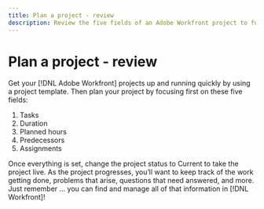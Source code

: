 ```yaml
---
title: Plan a project - review
description: Review the five fields of an Adobe Workfront project to focus on when planning a project—tasks, duration, planned hours, predecessors, and assignments.
---
```

# Plan a project - review

Get your [!DNL Adobe Workfront] projects up and running quickly by using a project template. Then plan your project by focusing first on these five fields:

1. Tasks
1. Duration
1. Planned hours
1. Predecessors
1. Assignments

Once everything is set, change the project status to Current to take the project live. As the project progresses, you’ll want to keep track of the work getting done, problems that arise, questions that need answered, and more. Just remember ... you can find and manage all of that information in [!DNL Workfront]!

<!---
footer urls for the LP
Plan a project 
Edit projects
Overview of the project planned start date
Overview of the project planned completion date
Tasks overview
Task duration and duration types 
Use task predecessors 
Modify multiple user assignments in a task list
Notifications: Information about work assigned to me 
--->
